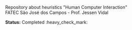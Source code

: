 Repository about heuristics "Human Computer Interaction"<br>
FATEC São José dos Campos - Prof. Jessen Vidal
<p>
<b>Status:</b> Completed :heavy_check_mark:

